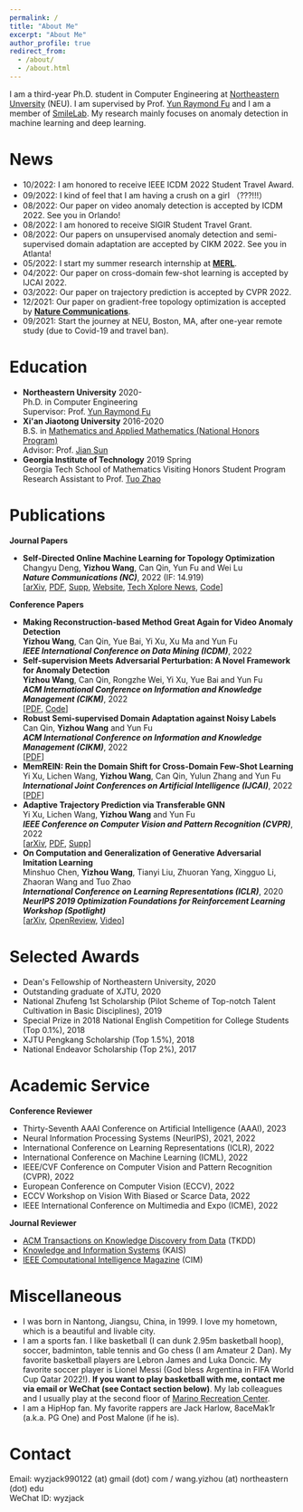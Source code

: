 ```yaml
---
permalink: /
title: "About Me"
excerpt: "About Me"
author_profile: true
redirect_from: 
  - /about/
  - /about.html
---
```

I am a third-year Ph.D. student in Computer Engineering at [Northeastern Unversity](https://www.northeastern.edu/) (NEU). I am supervised by Prof. [Yun Raymond Fu](http://www1.ece.neu.edu/~yunfu/) and I am a member of [SmileLab](https://web.northeastern.edu/smilelab/). My research mainly focuses on anomaly detection in machine learning and deep learning.   

News
======
* 10/2022: I am honored to receive IEEE ICDM 2022 Student Travel Award.       
* 09/2022: I kind of feel that I am having a crush on a girl （???!!!）          
* 08/2022: Our paper on video anomaly detection is accepted by ICDM 2022. See you in Orlando!      
* 08/2022: I am honored to receive SIGIR Student Travel Grant.       
* 08/2022: Our papers on unsupervised anomaly detection and semi-supervised domain adaptation are accepted by CIKM 2022. See you in Atlanta!     
* 05/2022: I start my summer research internship at [**MERL**](https://www.merl.com/).    
* 04/2022: Our paper on cross-domain few-shot learning is accepted by IJCAI 2022.    
* 03/2022: Our paper on trajectory prediction is accepted by CVPR 2022.   
* 12/2021: Our paper on gradient-free topology optimization is accepted by [**Nature Communications**](https://www.nature.com/ncomms/).   
* 09/2021: Start the journey at NEU, Boston, MA, after one-year remote study (due to Covid-19 and travel ban).   
  
Education
======
* **Northeastern University**  2020-  
Ph.D. in Computer Engineering  
Supervisor: Prof. [Yun Raymond Fu](http://www1.ece.neu.edu/~yunfu/)
* **Xi'an Jiaotong University**  2016-2020  
B.S. in [Mathematics and Applied Mathematics (National Honors Program)](http://bjb.xjtu.edu.cn/info/1071/2192.htm)  
Advisor: Prof. [Jian Sun](http://gr.xjtu.edu.cn/web/jiansun)
* **Georgia Institute of Technology**  2019 Spring  
Georgia Tech School of Mathematics Visiting Honors Student Program  
Research Assistant to Prof. [Tuo Zhao](https://www2.isye.gatech.edu/~tzhao80/)

<!-- Preprints
=====
* **SLA$^2$P: Self-supervised Anomaly Detection with Adversarial Perturbation**  
**Yizhou Wang**, Can Qin, Rongzhe Wei, Yi Xu, Yue Bai and Yun Fu  
[[arXiv](https://arxiv.org/pdf/2111.12896.pdf)][Code will be released soon.]   -->

<!-- * **Rethinking Adam: A Twofold Exponential Moving Average Approach**  
**Yizhou Wang**, Yue Kang, Can Qin, Huan Wang, Yi Xu, Yulun Zhang and Yun Fu  
[[arXiv](https://arxiv.org/pdf/2106.11514.pdf)][Code will be released soon.]   -->

<!-- * **An Unrolled Implicit Regularization Network for Joint Image and Sensitivity Estimation in Parallel MR Imaging with Convergence Guarantees**  
Yan Yang\*, **Yizhou Wang\***, Jiazhen Wang, Jian Sun and Zongben Xu (\* equal contribution)  
In submission -->


Publications
====== 
**Journal Papers**    
* **Self-Directed Online Machine Learning for Topology Optimization**   
Changyu Deng, **Yizhou Wang**, Can Qin, Yun Fu and Wei Lu  
***Nature Communications (NC)***, 2022 (IF: 14.919)  
[[arXiv](https://arxiv.org/pdf/2002.01927.pdf), [PDF](https://www.nature.com/articles/s41467-021-27713-7.pdf), [Supp](https://static-content.springer.com/esm/art%3A10.1038%2Fs41467-021-27713-7/MediaObjects/41467_2021_27713_MOESM1_ESM.pdf), [Website](https://www.nature.com/articles/s41467-021-27713-7), [Tech Xplore News](https://vmportal.net/news/2022-01-team-algorithm.html), [Code](https://github.com/deng-cy/deep_learning_topology_opt)]      

**Conference Papers**    
* **Making Reconstruction-based Method Great Again for Video Anomaly Detection**   
**Yizhou Wang**, Can Qin, Yue Bai, Yi Xu, Xu Ma and Yun Fu   
***IEEE International Conference on Data Mining (ICDM)***, 2022      
* **Self-supervision Meets Adversarial Perturbation: A Novel Framework for Anomaly Detection**   
**Yizhou Wang**, Can Qin, Rongzhe Wei, Yi Xu, Yue Bai and Yun Fu   
***ACM International Conference on Information and Knowledge Management (CIKM)***, 2022     
[[PDF](https://dl.acm.org/doi/pdf/10.1145/3511808.3557697), [Code](https://github.com/wyzjack/SLA2P)]   
* **Robust Semi-supervised Domain Adaptation against Noisy Labels**   
Can Qin, **Yizhou Wang** and Yun Fu   
***ACM International Conference on Information and Knowledge Management (CIKM)***, 2022    
[[PDF](https://dl.acm.org/doi/pdf/10.1145/3511808.3557685)]    
* **MemREIN: Rein the Domain Shift for Cross-Domain Few-Shot Learning**   
Yi Xu, Lichen Wang, **Yizhou Wang**, Can Qin, Yulun Zhang and Yun Fu    
***International Joint Conferences on Artificial Intelligence (IJCAI)***, 2022   
[[PDF](https://www.ijcai.org/proceedings/2022/0505.pdf)]  
* **Adaptive Trajectory Prediction via Transferable GNN**   
Yi Xu, Lichen Wang, **Yizhou Wang** and Yun Fu   
***IEEE Conference on Computer Vision and Pattern Recognition (CVPR)***, 2022  
[[arXiv](https://arxiv.org/pdf/2203.05046.pdf), [PDF](https://openaccess.thecvf.com/content/CVPR2022/papers/Xu_Adaptive_Trajectory_Prediction_via_Transferable_GNN_CVPR_2022_paper.pdf), [Supp](https://openaccess.thecvf.com/content/CVPR2022/supplemental/Xu_Adaptive_Trajectory_Prediction_CVPR_2022_supplemental.pdf)]   
* **On Computation and Generalization of Generative Adversarial Imitation Learning**  
Minshuo Chen, **Yizhou Wang**, Tianyi Liu, Zhuoran Yang, Xingguo Li, Zhaoran Wang and Tuo Zhao  
***International Conference on Learning Representations (ICLR)***, 2020   
***NeurIPS 2019 Optimization Foundations for Reinforcement Learning Workshop (Spotlight)***   
[[arXiv](https://arxiv.org/pdf/2001.02792.pdf), [OpenReview](https://openreview.net/forum?id=BJl-5pNKDB), [Video](https://iclr.cc/virtual_2020/poster_BJl-5pNKDB.html)]   
  
Selected Awards 
======
* Dean's Fellowship of Northeastern University, 2020
* Outstanding graduate of XJTU, 2020
* National Zhufeng 1st Scholarship (Pilot Scheme of Top-notch Talent Cultivation in Basic Disciplines), 2019
* Special Prize in 2018 National English Competition for College Students (Top 0.1%), 2018
* XJTU Pengkang Scholarship (Top 1.5%), 2018
* National Endeavor Scholarship (Top 2%), 2017

Academic Service
======
**Conference Reviewer**
* Thirty-Seventh AAAI Conference on Artificial Intelligence (AAAI), 2023   
* Neural Information Processing Systems (NeurIPS), 2021, 2022    
* International Conference on Learning Representations (ICLR), 2022   
* International Conference on Machine Learning (ICML), 2022  
* IEEE/CVF Conference on Computer Vision and Pattern Recognition (CVPR), 2022  
* European Conference on Computer Vision (ECCV), 2022    
* ECCV Workshop on Vision With Biased or Scarce Data, 2022   
* IEEE International Conference on Multimedia and Expo (ICME), 2022   




**Journal Reviewer**  
* [ACM Transactions on Knowledge Discovery from Data](https://dl.acm.org/journal/tkdd) (TKDD)   
* [Knowledge and Information Systems](https://www.springer.com/journal/10115) (KAIS)  
* [IEEE Computational Intelligence Magazine](https://cis.ieee.org/publications/ci-magazine) (CIM)  

Miscellaneous
======
* I was born in Nantong, Jiangsu, China, in 1999. I love my hometown, which is a beautiful and livable city.   
* I am a sports fan. I like basketball (I can dunk 2.95m basketball hoop), soccer, badminton, table tennis and Go chess (I am Amateur 2 Dan). My favorite basketball players are Lebron James and Luka Doncic. My favorite soccer player is Lionel Messi (God bless Argentina in FIFA World Cup Qatar 2022!). **If you want to play basketball with me, contact me via email or WeChat (see Contact section below)**. My lab colleagues and I usually play at the second floor of [Marino Recreation Center](https://www.google.com/maps/place/Marino+Recreation+Center/@42.3401825,-71.092249,17z/data=!3m1!4b1!4m5!3m4!1s0x89e37a18c400467f:0xdb4ad70af6e7d61!8m2!3d42.3401919!4d-71.0900511).   
* I am a HipHop fan. My favorite rappers are Jack Harlow, 8aceMak1r (a.k.a. PG One) and Post Malone (if he is).     

Contact
=====
Email: wyzjack990122 (at) gmail (dot) com / wang.yizhou (at) northeastern (dot) edu  
WeChat ID: wyzjack 


